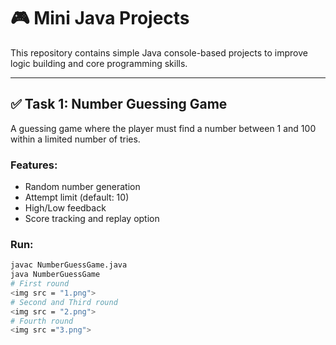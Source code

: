 # 🎮 Mini Java Projects

This repository contains simple Java console-based projects to improve logic building and core programming skills.

---
## ✅ Task 1: Number Guessing Game

A guessing game where the player must find a number between 1 and 100 within a limited number of tries.

### Features:
- Random number generation
- Attempt limit (default: 10)
- High/Low feedback
- Score tracking and replay option

### Run:
```bash
javac NumberGuessGame.java
java NumberGuessGame
# First round
<img src = "1.png">
# Second and Third round
<img src = "2.png">
# Fourth round
<img src ="3.png">
